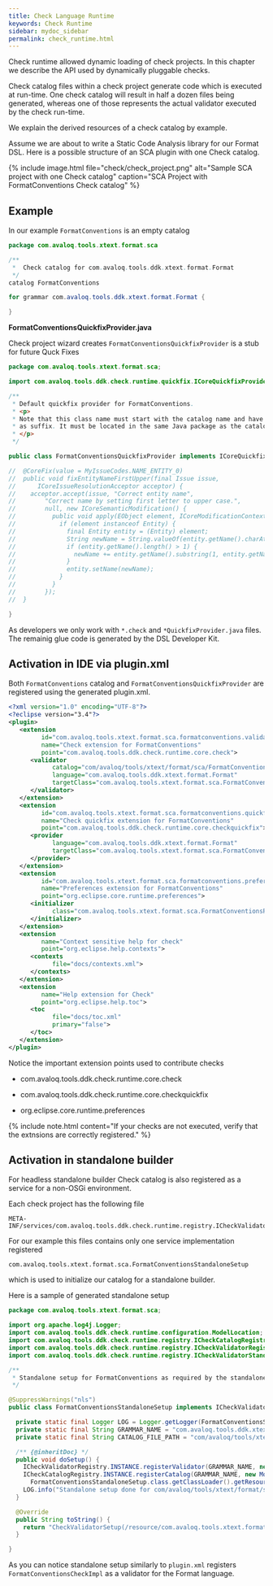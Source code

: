 ```yaml
---
title: Check Language Runtime
keywords: Check Runtime
sidebar: mydoc_sidebar
permalink: check_runtime.html
---
```


Check runtime allowed dynamic loading of check projects.
In this chapter we describe the API used by dynamically pluggable checks.

Check catalog files within a check project generate code which is executed at run-time.
One check catalog will result in half a dozen files being generated, whereas one of those represents
the actual validator executed by the check run-time.

We explain the derived resources of a check catalog by example.

Assume we are about to write a Static Code Analysis library for our Format DSL. Here is a possible structure
of an SCA plugin with one Check catalog.

{% include image.html file="check/check_project.png" alt="Sample SCA project with one Check catalog" caption="SCA Project with FormatConventions Check catalog" %}

## Example

In our example `FormatConventions` is an empty catalog

``` java
package com.avaloq.tools.xtext.format.sca

/**
 *  Check catalog for com.avaloq.tools.ddk.xtext.format.Format
 */
catalog FormatConventions

for grammar com.avaloq.tools.ddk.xtext.format.Format {

}
```

**FormatConventionsQuickfixProvider.java**

Check project wizard creates `FormatConventionsQuickfixProvider` is a stub for future Quck Fixes

``` java
package com.avaloq.tools.xtext.format.sca;

import com.avaloq.tools.ddk.check.runtime.quickfix.ICoreQuickfixProvider;

/**
 * Default quickfix provider for FormatConventions.
 * <p>
 * Note that this class name must start with the catalog name and have <em>QuickfixProvider</em>
 * as suffix. It must be located in the same Java package as the catalog file.
 * </p>
 */

public class FormatConventionsQuickfixProvider implements ICoreQuickfixProvider  {

//  @CoreFix(value = MyIssueCodes.NAME_ENTITY_0)
//  public void fixEntityNameFirstUpper(final Issue issue,
//      ICoreIssueResolutionAcceptor acceptor) {
//    acceptor.accept(issue, "Correct entity name",
//        "Correct name by setting first letter to upper case.",
//        null, new ICoreSemanticModification() {
//          public void apply(EObject element, ICoreModificationContext context) {
//            if (element instanceof Entity) {
//              final Entity entity = (Entity) element;
//              String newName = String.valueOf(entity.getName().charAt(0)).toUpperCase();
//              if (entity.getName().length() > 1) {
//                newName += entity.getName().substring(1, entity.getName().length());
//              }
//              entity.setName(newName);
//            }
//          }
//        });
//  }

}
```

As developers we only work with `*.check` and `*QuickfixProvider.java` files.
The remainig glue code is generated by the DSL Developer Kit.

## Activation in IDE via plugin.xml

Both `FormatConventions` catalog and `FormatConventionsQuickfixProvider` are registered using the generated plugin.xml.

``` xml
<?xml version="1.0" encoding="UTF-8"?>
<?eclipse version="3.4"?>
<plugin>
   <extension
         id="com.avaloq.tools.xtext.format.sca.formatconventions.validator"
         name="Check extension for FormatConventions"
         point="com.avaloq.tools.ddk.check.runtime.core.check">
      <validator
            catalog="com/avaloq/tools/xtext/format/sca/FormatConventions.check"
            language="com.avaloq.tools.ddk.xtext.format.Format"
            targetClass="com.avaloq.tools.xtext.format.sca.FormatConventionsCheckImpl">
      </validator>
   </extension>
   <extension
         id="com.avaloq.tools.xtext.format.sca.formatconventions.quickfix"
         name="Check quickfix extension for FormatConventions"
         point="com.avaloq.tools.ddk.check.runtime.core.checkquickfix">
      <provider
            language="com.avaloq.tools.ddk.xtext.format.Format"
            targetClass="com.avaloq.tools.xtext.format.sca.FormatConventionsQuickfixProvider">
      </provider>
   </extension>
   <extension
         id="com.avaloq.tools.xtext.format.sca.formatconventions.preference"
         name="Preferences extension for FormatConventions"
         point="org.eclipse.core.runtime.preferences">
      <initializer
            class="com.avaloq.tools.xtext.format.sca.FormatConventionsPreferenceInitializer">
      </initializer>
   </extension>
   <extension
         name="Context sensitive help for check"
         point="org.eclipse.help.contexts">
      <contexts
            file="docs/contexts.xml">
      </contexts>
   </extension>
   <extension
         name="Help extension for Check"
         point="org.eclipse.help.toc">
      <toc
            file="docs/toc.xml"
            primary="false">
      </toc>
   </extension>
</plugin>
```

Notice the important extension points used to contribute checks

- com.avaloq.tools.ddk.check.runtime.core.check

- com.avaloq.tools.ddk.check.runtime.core.checkquickfix

- org.eclipse.core.runtime.preferences

{% include note.html content="If your checks are not executed, verify that the extnsions are correctly registered." %}

## Activation in standalone builder

For headless standalone builder Check catalog is also registered as a service for a non-OSGi environment.

Each check project has the following file

```
META-INF/services/com.avaloq.tools.ddk.check.runtime.registry.ICheckValidatorStandaloneSetup
```

For our example this files contains only one service implementation registered

```
com.avaloq.tools.xtext.format.sca.FormatConventionsStandaloneSetup
```

which is used to initialize our catalog for a standalone builder.

Here is a sample of generated standalone setup

``` java
package com.avaloq.tools.xtext.format.sca;

import org.apache.log4j.Logger;
import com.avaloq.tools.ddk.check.runtime.configuration.ModelLocation;
import com.avaloq.tools.ddk.check.runtime.registry.ICheckCatalogRegistry;
import com.avaloq.tools.ddk.check.runtime.registry.ICheckValidatorRegistry;
import com.avaloq.tools.ddk.check.runtime.registry.ICheckValidatorStandaloneSetup;

/**
 * Standalone setup for FormatConventions as required by the standalone builder.
 */

@SuppressWarnings("nls")
public class FormatConventionsStandaloneSetup implements ICheckValidatorStandaloneSetup {

  private static final Logger LOG = Logger.getLogger(FormatConventionsStandaloneSetup.class);
  private static final String GRAMMAR_NAME = "com.avaloq.tools.ddk.xtext.format.Format";
  private static final String CATALOG_FILE_PATH = "com/avaloq/tools/xtext/format/sca/FormatConventions.check";

  /** {@inheritDoc} */
  public void doSetup() {
    ICheckValidatorRegistry.INSTANCE.registerValidator(GRAMMAR_NAME, new FormatConventionsCheckImpl());
    ICheckCatalogRegistry.INSTANCE.registerCatalog(GRAMMAR_NAME, new ModelLocation(
      FormatConventionsStandaloneSetup.class.getClassLoader().getResource(CATALOG_FILE_PATH), CATALOG_FILE_PATH));
    LOG.info("Standalone setup done for com/avaloq/tools/xtext/format/sca/FormatConventions.check");
  }

  @Override
  public String toString() {
    return "CheckValidatorSetup(/resource/com.avaloq.tools.xtext.format.sca/src/com/avaloq/tools/xtext/format/sca/FormatConventions.check)";
  }

}
```

As you can notice standalone setup similarly to `plugin.xml` registers `FormatConventionsCheckImpl` as a validator for the Format language.
